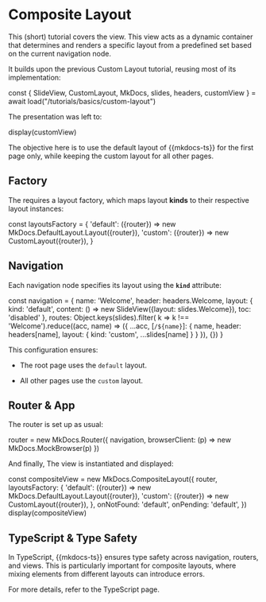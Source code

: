 # Composite Layout

This (short) tutorial covers the <api-link target="CompositeLayout"></api-link> view.
This view acts as a dynamic container that determines and renders a specific 
layout from a predefined set based on the current navigation node.

It builds upon the previous <cross-link target='custom-layout'>Custom Layout</cross-link> tutorial, 
reusing most of its implementation:

<js-cell>
const { 
    SlideView, 
    CustomLayout, 
    MkDocs,
    slides, 
    headers,
    customView }  = await load("/tutorials/basics/custom-layout")

</js-cell>

The presentation was left to:

<js-cell>
display(customView)
</js-cell>

The objective here is to use the default layout of {{mkdocs-ts}} for the first page only, while keeping the 
custom layout for all other pages.

## Factory

The <api-link target="CompositeLayout"></api-link> requires a layout factory, which maps layout **kinds**
to their respective layout instances:

<js-cell>
const layoutsFactory = {
    'default': ({router}) => new MkDocs.DefaultLayout.Layout({router}),
    'custom': ({router}) => new CustomLayout({router}),
}
</js-cell>

## Navigation

Each navigation node specifies its layout using the **`kind`** attribute:


<js-cell>

const navigation = { 
    name: 'Welcome',
    header: headers.Welcome,
    layout: {
        kind: 'default',
        content: () => new SlideView({layout: slides.Welcome}),
        toc: 'disabled'
    },
    routes: Object.keys(slides).filter( k => k !== 'Welcome').reduce((acc, name) => ({
        ...acc,
       [`/${name}`]: {
            name,
            header: headers[name],
            layout: { 
                kind: 'custom', 
                ...slides[name] 
            }
        }
    }), {})
}
</js-cell>

This configuration ensures:

*  The root page uses the `default` layout.
 
* All other pages use the `custom` layout.

## Router & App

The router is set up as usual:

<js-cell>
router = new MkDocs.Router({ 
    navigation,
    browserClient: (p) => new MkDocs.MockBrowser(p)
})
</js-cell>

And finally, The <api-link target="CompositeLayout"></api-link> view is instantiated and displayed:

<js-cell cell-id="app">

const compositeView = new MkDocs.CompositeLayout({
    router,
    layoutsFactory: {
        'default': ({router}) => new MkDocs.DefaultLayout.Layout({router}),
        'custom': ({router}) => new CustomLayout({router}),
    },
    onNotFound: 'default',
    onPending: 'default',
})
display(compositeView)

</js-cell>


<cell-output cell-id="app" full-screen="true" style="aspect-ratio: 1 / 1; min-height: 0px;">
</cell-output>

## TypeScript & Type Safety

In TypeScript, {{mkdocs-ts}} ensures type safety across navigation, routers, and views. 
This is particularly important for composite layouts, where mixing elements from different layouts can introduce errors.

For more details, refer to the <cross-link target="typescript">TypeScript page</cross-link>.
